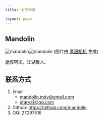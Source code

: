 ```yaml
---
title: 关于作者

layout: page
---
```


## Mandolin
![mandolin](http://hia.g56.me/img/mandolin/mandolin0.jpg)![mandolin](http://hia.g56.me/img/mandolin/mandolin1.jpg)
(图片由 [魔漫相机](http://www.manboker.com/) 生成)
<!-- MomentCam -->

邋叔阿米，江湖散人。
<!-- @todo 增加详细介绍 -->

## 联系方式
1. Email
    - <mandolin.mdy@gmail.com>
    - <starya1@qq.com>
1. Github: https://github.com/mandolin
1. QQ: 27297516

<!-- @todo 增加其它联系方式：网站、博客、微信、fb、tw等 -->

